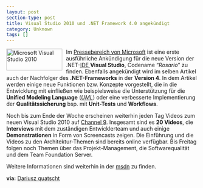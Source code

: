 ```yaml
---
layout: post
section-type: post
title: Visual Studio 2010 und .NET Framework 4.0 angekündigt
category: Unknown
tags: []
---
```

<p><img title="Microsoft Visual Studio 2010" style="display: inline; margin: 0px 10px 0px 0px" height="57" alt="Microsoft Visual Studio 2010" src="http://anheledirwp.blob.core.windows.net/wordpress/2008/10/C0037913-9E11-4A2D-8FD1-0BA441296CBC_3.gif" width="147" align="left" border="0" /> Im <a href="http://www.microsoft.com/presspass/press/2008/sep08/09-29VS10PR.mspx" target="_blank">Pressebereich von Microsoft</a> ist eine erste ausführliche Ankündigung für die neue Version der .NET-<acronym title="Integrated Development Environment">IDE </acronym><strong>Visual Studio</strong>, Codename “<em>Rosario</em>” zu finden. Ebenfalls angekündigt wird im selben Artikel auch der Nachfolger des <strong>.NET-Frameworks</strong> in der <strong>Version 4</strong>. In dem Artikel werden einige neue Funktionen bzw. Konzepte vorgestellt, die in die Entwicklung mit einfließen wie beispielsweise die Unterstützung für die <strong>Unified Modeling Language</strong> (<em><acronym title="Unified Modeling Language">UML</acronym></em>) oder eine verbesserte Implementierung der <strong>Qualitätssicherung</strong> bsp. mit <strong>Unit-Tests</strong> und <strong>Workflows</strong>.</p>  <p>Noch bis zum Ende der Woche erscheinen weiterhin jeden Tag Videos zum neuen Visual Studio 2010 auf <a href="http://channel9.msdn.com/VisualStudio/" target="_blank">Channel 9</a>. Insgesamt sind es <strong>20 Videos</strong>, die <strong>Interviews</strong> mit dem zuständigen Entwicklerteam und auch einige <strong>Demonstrationen</strong> in Form von Screencasts zeigen. Die Einführung und die Videos zu den Architektur-Themen sind bereits online verfügbar. Bis Freitag folgen noch Themen über das Projekt-Management, die Softwarequalität und dem Team Foundation Server.</p>  <p>Weitere Informationen sind weiterhin in der <a href="http://msdn.microsoft.com/en-us/vstudio/products/cc948977.aspx" target="_blank">msdn</a> zu finden.</p>  <p><strong>via:</strong> <a title="Visual Studio 2010 und die Modellierung" href="http://blogs.msdn.com/dparys/archive/2008/09/30/visual-studio-2010-und-die-modellierung.aspx" target="_blank">Dariusz quatscht</a></p>
